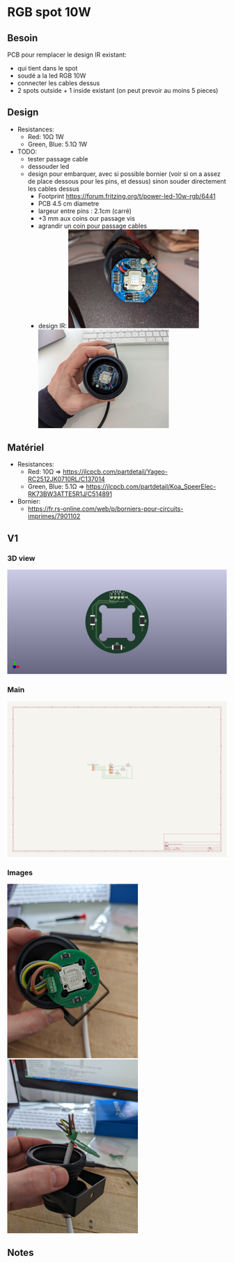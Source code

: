 # RGB spot 10W

## Besoin

PCB pour remplacer le design IR existant:
- qui tient dans le spot
- soudé a la led RGB 10W
- connecter les cables dessus
- 2 spots outside + 1 inside existant (on peut prevoir au moins 5 pieces)

## Design

- Resistances:
  - Red: 10Ω 1W
  - Green, Blue: 5.1Ω 1W
- TODO:
  - tester passage cable
  - dessouder led
  - design pour embarquer, avec si possible bornier (voir si on a assez de place dessous pour les pins, et dessus) sinon souder directement les cables dessus
    - Footprint https://forum.fritzing.org/t/power-led-10w-rgb/6441
    - PCB 4.5 cm diametre
    - largeur entre pins : 2.1cm (carré)
    - +3 mm aux coins our passage vis
    - agrandir un coin pour passage cables
    - design IR: 
      <img src="pictures/existing-enclosure.jpg" width="300">
      <img src="pictures/existing-outside.jpg" width="300">

## Matériel

- Resistances:
  - Red: 10Ω => https://jlcpcb.com/partdetail/Yageo-RC2512JK0710RL/C137014
  - Green, Blue: 5.1Ω => https://jlcpcb.com/partdetail/Koa_SpeerElec-RK73BW3ATTE5R1J/C514891
- Bornier:
  - https://fr.rs-online.com/web/p/borniers-pour-circuits-imprimes/7901102

## V1

### 3D view

![](v1/3dview.png)

### Main

![](v1/schematic.png)

### Images

<img src="v1/pictures/new1.jpg" width="300">
<img src="v1/pictures/new2.jpg" width="300">

## Notes
